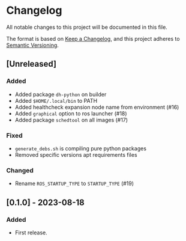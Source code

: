 # Changelog

All notable changes to this project will be documented in this file.

The format is based on [Keep a Changelog](https://keepachangelog.com/en/1.0.0/),
and this project adheres to [Semantic Versioning](https://semver.org/spec/v2.0.0.html).


## [Unreleased]

### Added
- Added package `dh-python` on builder
- Added `$HOME/.local/bin` to PATH
- Added healthcheck expansion node name from environment (#16)
- Added `graphical` option to ros launcher (#18)
- Added package `schedtool` on all images (#17)

### Fixed
- `generate_debs.sh` is compiling pure python packages
- Removed specific versions apt requirements files

### Changed
- Rename `ROS_STARTUP_TYPE` to `STARTUP_TYPE` (#19)


## [0.1.0] - 2023-08-18

### Added
- First release.
